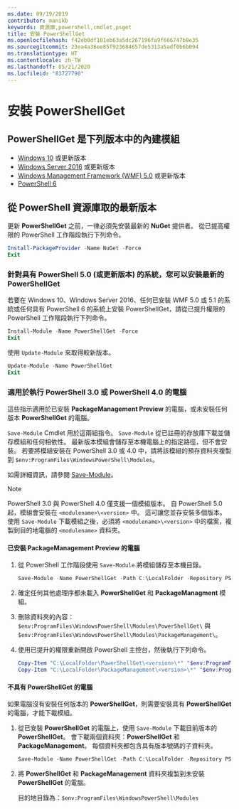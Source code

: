 ```yaml
---
ms.date: 09/19/2019
contributor: manikb
keywords: 資源庫,powershell,cmdlet,psget
title: 安裝 PowerShellGet
ms.openlocfilehash: f42eb0df101eb63a5dc267196fa9f666747b8e35
ms.sourcegitcommit: 23ea4a36ee85f923684657de5313a5adf0b6b094
ms.translationtype: HT
ms.contentlocale: zh-TW
ms.lasthandoff: 05/21/2020
ms.locfileid: "83727790"
---
```

# <a name="installing-powershellget"></a>安裝 PowerShellGet

## <a name="powershellget-is-an-in-box-module-in-the-following-releases"></a>PowerShellGet 是下列版本中的內建模組

- [Windows 10](https://www.microsoft.com/windows) 或更新版本
- [Windows Server 2016](/windows-server/windows-server) 或更新版本
- [Windows Management Framework (WMF) 5.0](https://www.microsoft.com/download/details.aspx?id=50395) 或更新版本
- [PowerShell 6](https://github.com/PowerShell/PowerShell/releases)

## <a name="get-the-latest-version-from-powershell-gallery"></a>從 PowerShell 資源庫取的最新版本

更新 **PowerShellGet** 之前，一律必須先安裝最新的 **NuGet** 提供者。 從已提高權限的 PowerShell 工作階段執行下列命令。

```powershell
Install-PackageProvider -Name NuGet -Force
Exit
```

### <a name="for-systems-with-powershell-50-or-newer-you-can-install-the-latest-powershellget"></a>針對具有 PowerShell 5.0 (或更新版本) 的系統，您可以安裝最新的 PowerShellGet

若要在 Windows 10、Windows Server 2016、任何已安裝 WMF 5.0 或 5.1 的系統或任何具有 PowerShell 6 的系統上安裝 PowerShellGet，請從已提升權限的 PowerShell 工作階段執行下列命令。

```powershell
Install-Module -Name PowerShellGet -Force
Exit
```

使用 `Update-Module` 來取得較新版本。

```powershell
Update-Module -Name PowerShellGet
Exit
```

### <a name="for-computers-running-powershell-30-or-powershell-40"></a>適用於執行 PowerShell 3.0 或 PowerShell 4.0 的電腦

這些指示適用於已安裝 **PackageManagement Preview** 的電腦，或未安裝任何版本 **PowerShellGet** 的電腦。

`Save-Module` Cmdlet 用於這兩組指令。 `Save-Module` 從已註冊的存放庫下載並儲存模組和任何相依性。 最新版本模組會儲存至本機電腦上的指定路徑，但不會安裝。 若要將模組安裝在 PowerShell 3.0 或 4.0 中，請將該模組的預存資料夾複製到 `$env:ProgramFiles\WindowsPowerShell\Modules`。

如需詳細資訊，請參閱 [Save-Module](/powershell/module/PowershellGet/Save-Module)。

> [!NOTE]
> PowerShell 3.0 與 PowerShell 4.0 僅支援一個模組版本。 自 PowerShell 5.0 起，模組會安裝在 `<modulename>\<version>` 中。 這可讓您並存安裝多個版本。 使用 `Save-Module` 下載模組之後，必須將 `<modulename>\<version>` 中的檔案，複製到目的地電腦的 `<modulename>` 資料夾。

#### <a name="computers-with-the-packagemanagement-preview-installed"></a>已安裝 PackageManagement Preview 的電腦

1. 從 PowerShell 工作階段使用 `Save-Module` 將模組儲存至本機目錄。

   ```powershell
   Save-Module -Name PowerShellGet -Path C:\LocalFolder -Repository PSGallery
   ```

1. 確定任何其他處理序都未載入 **PowerShellGet** 和 **PackageManagment** 模組。
1. 刪除資料夾的內容：`$env:ProgramFiles\WindowsPowerShell\Modules\PowerShellGet\` 與 `$env:ProgramFiles\WindowsPowerShell\Modules\PackageManagement\`。
1. 使用已提升的權限重新開啟 PowerShell 主控台，然後執行下列命令。

   ```powershell
   Copy-Item "C:\LocalFolder\PowerShellGet\<version>\*" "$env:ProgramFiles\WindowsPowerShell\Modules\PowerShellGet\" -Recurse -Force
   Copy-Item "C:\LocalFolder\PackageManagement\<version>\*" "$env:ProgramFiles\WindowsPowerShell\Modules\PackageManagement\" -Recurse -Force
   ```

#### <a name="computers-without-powershellget"></a>不具有 PowerShellGet 的電腦

如果電腦沒有安裝任何版本的 **PowerShellGet**，則需要安裝具有 **PowerShellGet** 的電腦，才能下載模組。

1. 從已安裝 **PowerShellGet** 的電腦上，使用 `Save-Module` 下載目前版本的 **PowerShellGet**。 會下載兩個資料夾：**PowerShellGet** 和 **PackageManagement**。 每個資料夾都包含具有版本號碼的子資料夾。

   ```powershell
   Save-Module -Name PowerShellGet -Path C:\LocalFolder -Repository PSGallery
   ```

1. 將 **PowerShellGet** 和 **PackageManagement** 資料夾複製到未安裝 **PowerShellGet** 的電腦。

   目的地目錄為：`$env:ProgramFiles\WindowsPowerShell\Modules`
